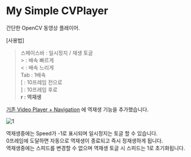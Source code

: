 # My Simple CVPlayer
간단한 OpenCV 동영상 플레이어.

[사용법]
  > 스페이스바 : 일시정지 / 재생 토글   
  > \> : 배속 빠르게   
  > < : 배속 느리게   
  > Tab : 1배속   
  > [ : 10프레임 전으로   
  > ] : 10프레임 후로   
  > **r : 역재생**   

[기존 Video Player + Navigation](https://github.com/mint-lab/cv_tutorial/blob/master/video_player%2Bnavigation.py) 에 역재생 기능을 추가했습니다.      

![1](https://user-images.githubusercontent.com/74591896/223985583-27975138-2dda-4f96-9dbe-68b6a4460e0e.png)

역재생중에는 Speed가 -1로 표시되며 일시정지는 토글 할 수 있습니다.   
0프레임에 도달하면 자동으로 역재생이 종료되고 즉시 정재생하게 됩니다.   
역재생중에는 스피드를 변경할 수 없으며 역재생 토글 시 스피드는 1로 초기화됩니다.

